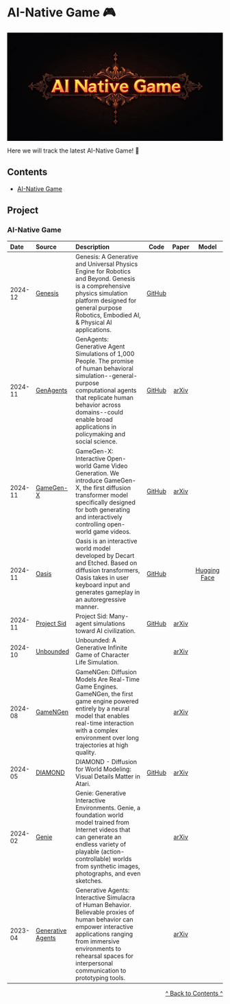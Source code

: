 # AI-Native Game 🎮

<p align="center">
  <img src="AI-Native Game.png" alt="AI-Native Game" style="display:block; margin:auto;" />
</p>

Here we will track the latest AI-Native Game! 🚀

## Contents

* [AI-Native Game](#aigame)



## Project


###  <span id="aigame">AI-Native Game</span>

| Date          | Source                   | Description                                                 |   Code   |   Paper   |  Model  |
| :------------------------------ | :--------------------------------------------------------------------------------------------------------------------------------------------------------------------------------------------- | :--------------------------------------- | :-----------: | :-----------: | :-------: |
|    2024-12    | [Genesis](https://genesis-embodied-ai.github.io/)              | Genesis: A Generative and Universal Physics Engine for Robotics and Beyond. Genesis is a comprehensive physics simulation platform designed for general purpose Robotics, Embodied AI, & Physical AI applications.            | [GitHub](https://github.com/Genesis-Embodied-AI/Genesis)              |              |    |
|    2024-11    | [GenAgents](https://github.com/joonspk-research/genagents)              | GenAgents: Generative Agent Simulations of 1,000 People. The promise of human behavioral simulation--general-purpose computational agents that replicate human behavior across domains--could enable broad applications in policymaking and social science.            | [GitHub](https://github.com/joonspk-research/genagents)              | [arXiv](https://arxiv.org/abs/2411.10109)              |    |
|    2024-11    | [GameGen-X](https://gamegen-x.github.io/)              | GameGen-X: Interactive Open-world Game Video Generation. We introduce GameGen-X, the first diffusion transformer model specifically designed for both generating and interactively controlling open-world game videos.            | [GitHub](https://github.com/GameGen-X/GameGen-X)              | [arXiv](https://arxiv.org/abs/2411.00769)              |   |
|    2024-11    | [Oasis](https://oasis-model.github.io/)              | Oasis is an interactive world model developed by Decart and Etched. Based on diffusion transformers, Oasis takes in user keyboard input and generates gameplay in an autoregressive manner.            | [GitHub](https://github.com/etched-ai/open-oasis)              |  | [Hugging Face](https://huggingface.co/Etched/oasis-500m)   |
|    2024-11    | [Project Sid](https://github.com/altera-al/project-sid)              | Project Sid: Many-agent simulations toward AI civilization.            | [GitHub](https://github.com/altera-al/project-sid)              | [arXiv](https://arxiv.org/abs/2411.00114)              |    |
|    2024-10    | [Unbounded](https://generative-infinite-game.github.io/)              | Unbounded: A Generative Infinite Game of Character Life Simulation.            |               | [arXiv](https://arxiv.org/abs/2410.18975)              |    |
|    2024-08    | [GameNGen](https://gamengen.github.io/)              | GameNGen: Diffusion Models Are Real-Time Game Engines. GameNGen, the first game engine powered entirely by a neural model that enables real-time interaction with a complex environment over long trajectories at high quality.            |               | [arXiv](https://arxiv.org/abs/2408.14837)              |    |
|    2024-05    | [DIAMOND](https://diamond-wm.github.io/)              | DIAMOND - Diffusion for World Modeling: Visual Details Matter in Atari.            | [GitHub](https://github.com/eloialonso/diamond)              | [arXiv](https://arxiv.org/abs/2405.12399)              |    |
|    2024-02    | [Genie](https://sites.google.com/view/genie-2024/home)              | Genie: Generative Interactive Environments. Genie, a foundation world model trained from Internet videos that can generate an endless variety of playable (action-controllable) worlds from synthetic images, photographs, and even sketches.            |               | [arXiv](https://arxiv.org/abs/2402.15391)              |    |
|    2023-04    | [Generative Agents](https://github.com/joonspk-research/generative_agents)              | Generative Agents: Interactive Simulacra of Human Behavior. Believable proxies of human behavior can empower interactive applications ranging from immersive environments to rehearsal spaces for interpersonal communication to prototyping tools.            |               | [arXiv](https://arxiv.org/abs/2304.03442)              |    |


<p style="text-align: right;"><a href="#contents">^ Back to Contents ^</a></p>


